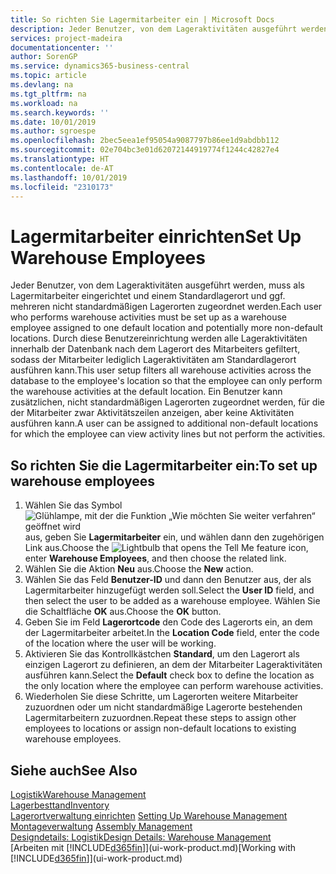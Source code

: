 ```yaml
---
title: So richten Sie Lagermitarbeiter ein | Microsoft Docs
description: Jeder Benutzer, von dem Lageraktivitäten ausgeführt werden, muss als Lagermitarbeiter eingerichtet und einem Standardlagerort und ggf. mehreren nicht standardmäßigen Lagerorten zugeordnet werden.
services: project-madeira
documentationcenter: ''
author: SorenGP
ms.service: dynamics365-business-central
ms.topic: article
ms.devlang: na
ms.tgt_pltfrm: na
ms.workload: na
ms.search.keywords: ''
ms.date: 10/01/2019
ms.author: sgroespe
ms.openlocfilehash: 2bec5eea1ef95054a9087797b86ee1d9abdbb112
ms.sourcegitcommit: 02e704bc3e01d62072144919774f1244c42827e4
ms.translationtype: HT
ms.contentlocale: de-AT
ms.lasthandoff: 10/01/2019
ms.locfileid: "2310173"
---
```

# <a name="set-up-warehouse-employees"></a><span data-ttu-id="a5f43-103">Lagermitarbeiter einrichten</span><span class="sxs-lookup"><span data-stu-id="a5f43-103">Set Up Warehouse Employees</span></span>
<span data-ttu-id="a5f43-104">Jeder Benutzer, von dem Lageraktivitäten ausgeführt werden, muss als Lagermitarbeiter eingerichtet und einem Standardlagerort und ggf. mehreren nicht standardmäßigen Lagerorten zugeordnet werden.</span><span class="sxs-lookup"><span data-stu-id="a5f43-104">Each user who performs warehouse activities must be set up as a warehouse employee assigned to one default location and potentially more non-default locations.</span></span> <span data-ttu-id="a5f43-105">Durch diese Benutzereinrichtung werden alle Lageraktivitäten innerhalb der Datenbank nach dem Lagerort des Mitarbeiters gefiltert, sodass der Mitarbeiter lediglich Lageraktivitäten am Standardlagerort ausführen kann.</span><span class="sxs-lookup"><span data-stu-id="a5f43-105">This user setup filters all warehouse activities across the database to the employee's location so that the employee can only perform the warehouse activities at the default location.</span></span> <span data-ttu-id="a5f43-106">Ein Benutzer kann zusätzlichen, nicht standardmäßigen Lagerorten zugeordnet werden, für die der Mitarbeiter zwar Aktivitätszeilen anzeigen, aber keine Aktivitäten ausführen kann.</span><span class="sxs-lookup"><span data-stu-id="a5f43-106">A user can be assigned to additional non-default locations for which the employee can view activity lines but not perform the activities.</span></span>

## <a name="to-set-up-warehouse-employees"></a><span data-ttu-id="a5f43-107">So richten Sie die Lagermitarbeiter ein:</span><span class="sxs-lookup"><span data-stu-id="a5f43-107">To set up warehouse employees</span></span>  
1.  <span data-ttu-id="a5f43-108">Wählen Sie das Symbol ![Glühlampe, mit der die Funktion „Wie möchten Sie weiter verfahren“ geöffnet wird](media/ui-search/search_small.png "Wie möchten Sie weiter verfahren?") aus, geben Sie **Lagermitarbeiter** ein, und wählen dann den zugehörigen Link aus.</span><span class="sxs-lookup"><span data-stu-id="a5f43-108">Choose the ![Lightbulb that opens the Tell Me feature](media/ui-search/search_small.png "Tell me what you want to do") icon, enter **Warehouse Employees**, and then choose the related link.</span></span>  
2. <span data-ttu-id="a5f43-109">Wählen Sie die Aktion **Neu** aus.</span><span class="sxs-lookup"><span data-stu-id="a5f43-109">Choose the **New** action.</span></span>  
3. <span data-ttu-id="a5f43-110">Wählen Sie das Feld **Benutzer-ID** und dann den Benutzer aus, der als Lagermitarbeiter hinzugefügt werden soll.</span><span class="sxs-lookup"><span data-stu-id="a5f43-110">Select the **User ID** field, and then select the user to be added as a warehouse employee.</span></span> <span data-ttu-id="a5f43-111">Wählen Sie die Schaltfläche **OK** aus.</span><span class="sxs-lookup"><span data-stu-id="a5f43-111">Choose the **OK** button.</span></span>  
6.  <span data-ttu-id="a5f43-112">Geben Sie im Feld **Lagerortcode** den Code des Lagerorts ein, an dem der Lagermitarbeiter arbeitet.</span><span class="sxs-lookup"><span data-stu-id="a5f43-112">In the **Location Code** field, enter the code of the location where the user will be working.</span></span>  
7.  <span data-ttu-id="a5f43-113">Aktivieren Sie das Kontrollkästchen **Standard**, um den Lagerort als einzigen Lagerort zu definieren, an dem der Mitarbeiter Lageraktivitäten ausführen kann.</span><span class="sxs-lookup"><span data-stu-id="a5f43-113">Select the **Default** check box to define the location as the only location where the employee can perform warehouse activities.</span></span>  
8.  <span data-ttu-id="a5f43-114">Wiederholen Sie diese Schritte, um Lagerorten weitere Mitarbeiter zuzuordnen oder um nicht standardmäßige Lagerorte bestehenden Lagermitarbeitern zuzuordnen.</span><span class="sxs-lookup"><span data-stu-id="a5f43-114">Repeat these steps to assign other employees to locations or assign non-default locations to existing warehouse employees.</span></span>  

## <a name="see-also"></a><span data-ttu-id="a5f43-115">Siehe auch</span><span class="sxs-lookup"><span data-stu-id="a5f43-115">See Also</span></span>  
[<span data-ttu-id="a5f43-116">Logistik</span><span class="sxs-lookup"><span data-stu-id="a5f43-116">Warehouse Management</span></span>](warehouse-manage-warehouse.md)  
[<span data-ttu-id="a5f43-117">Lagerbesttand</span><span class="sxs-lookup"><span data-stu-id="a5f43-117">Inventory</span></span>](inventory-manage-inventory.md)  
<span data-ttu-id="a5f43-118">[Lagerortverwaltung einrichten](warehouse-setup-warehouse.md)   </span><span class="sxs-lookup"><span data-stu-id="a5f43-118">[Setting Up Warehouse Management](warehouse-setup-warehouse.md)   </span></span>  
<span data-ttu-id="a5f43-119">[Montageverwaltung](assembly-assemble-items.md)  </span><span class="sxs-lookup"><span data-stu-id="a5f43-119">[Assembly Management](assembly-assemble-items.md)  </span></span>  
[<span data-ttu-id="a5f43-120">Designdetails: Logistik</span><span class="sxs-lookup"><span data-stu-id="a5f43-120">Design Details: Warehouse Management</span></span>](design-details-warehouse-management.md)  
<span data-ttu-id="a5f43-121">[Arbeiten mit [!INCLUDE[d365fin](includes/d365fin_md.md)]](ui-work-product.md)</span><span class="sxs-lookup"><span data-stu-id="a5f43-121">[Working with [!INCLUDE[d365fin](includes/d365fin_md.md)]](ui-work-product.md)</span></span>  
